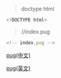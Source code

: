 
>doctype html
```javascript
<!DOCTYPE html>
```
> //index.pug
```javascript
<!-- index.pug -->
```

 [pug(中文)](https://www.pugjs.cn/api/getting-started.html)
 
 [pug(英文)](https://pugjs.org/api/getting-started.html)
